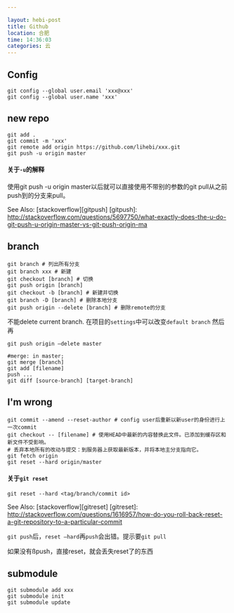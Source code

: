 ```yaml
---

layout: hebi-post
title: Github
location: 合肥
time: 14:36:03
categories: 云
---
```


## Config

```
git config --global user.email 'xxx@xxx'
git config --global user.name 'xxx'
```

<!--more-->

## new repo

```
git add .
git commit -m 'xxx'
git remote add origin https://github.com/lihebi/xxx.git
git push -u origin master
```

#### 关于`-u`的解释
使用git push -u origin master以后就可以直接使用不带别的参数的git pull从之前push到的分支来pull。

See Also: [stackoverflow][gitpush]
[gitpush]: http://stackoverflow.com/questions/5697750/what-exactly-does-the-u-do-git-push-u-origin-master-vs-git-push-origin-ma
## branch

```
git branch # 列出所有分支
git branch xxx # 新建
git checkout [branch] # 切换
git push origin [branch]
git checkout -b [branch] # 新建并切换
git branch -D [branch] # 删除本地分支
git push origin --delete [branch] # 删除remote的分支
```

不能delete current branch.
在项目的`settings`中可以改变`default branch`
然后再
```
git push origin —delete master
```

```
#merge: in master;
git merge [branch]
git add [filename]
push ...
git diff [source-branch] [target-branch]
```

## I'm wrong

```
git commit --amend --reset-author # config user后重新以新user的身份进行上一次commit
git checkout -- [filename] # 使用HEAD中最新的内容替换此文件。已添加到缓存区和新文件不受影响。
# 丢弃本地所有的改动与提交：到服务器上获取最新版本，并将本地主分支指向它。
git fetch origin
git reset --hard origin/master
```

#### 关于`git reset`

```
git reset --hard <tag/branch/commit id>
```
See Also: [stackoverflow][gitreset]
[gitreset]: http://stackoverflow.com/questions/1616957/how-do-you-roll-back-reset-a-git-repository-to-a-particular-commit

`git push`后，`reset —hard`再`push`会出错。提示要`git pull`

如果没有ßpush，直接reset，就会丢失reset了的东西

## submodule

```
git submodule add xxx
git submodule init
git submodule update
```
